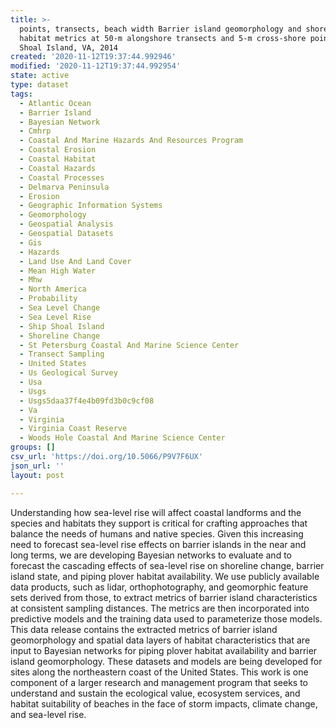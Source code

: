 ```yaml
---
title: >-
  points, transects, beach width Barrier island geomorphology and shorebird
  habitat metrics at 50-m alongshore transects and 5-m cross-shore points Ship
  Shoal Island, VA, 2014
created: '2020-11-12T19:37:44.992946'
modified: '2020-11-12T19:37:44.992954'
state: active
type: dataset
tags:
  - Atlantic Ocean
  - Barrier Island
  - Bayesian Network
  - Cmhrp
  - Coastal And Marine Hazards And Resources Program
  - Coastal Erosion
  - Coastal Habitat
  - Coastal Hazards
  - Coastal Processes
  - Delmarva Peninsula
  - Erosion
  - Geographic Information Systems
  - Geomorphology
  - Geospatial Analysis
  - Geospatial Datasets
  - Gis
  - Hazards
  - Land Use And Land Cover
  - Mean High Water
  - Mhw
  - North America
  - Probability
  - Sea Level Change
  - Sea Level Rise
  - Ship Shoal Island
  - Shoreline Change
  - St Petersburg Coastal And Marine Science Center
  - Transect Sampling
  - United States
  - Us Geological Survey
  - Usa
  - Usgs
  - Usgs5daa37f4e4b09fd3b0c9cf08
  - Va
  - Virginia
  - Virginia Coast Reserve
  - Woods Hole Coastal And Marine Science Center
groups: []
csv_url: 'https://doi.org/10.5066/P9V7F6UX'
json_url: ''
layout: post

---
```

Understanding how sea-level rise will affect coastal landforms and the species and habitats they support is critical for crafting approaches that balance the needs of humans and native species. Given this increasing need to forecast sea-level rise effects on barrier islands in the near and long terms, we are developing Bayesian networks to evaluate and to forecast the cascading effects of sea-level rise on shoreline change, barrier island state, and piping plover habitat availability. We use publicly available data products, such as lidar, orthophotography, and geomorphic feature sets derived from those, to extract metrics of barrier island characteristics at consistent sampling distances. The metrics are then incorporated into predictive models and the training data used to parameterize those models. This data release contains the extracted metrics of barrier island geomorphology and spatial data layers of habitat characteristics that are input to Bayesian networks for piping plover habitat availability and barrier island geomorphology. These datasets and models are being developed for sites along the northeastern coast of the United States. This work is one component of a larger research and management program that seeks to understand and sustain the ecological value, ecosystem services, and habitat suitability of beaches in the face of storm impacts, climate change, and sea-level rise.
